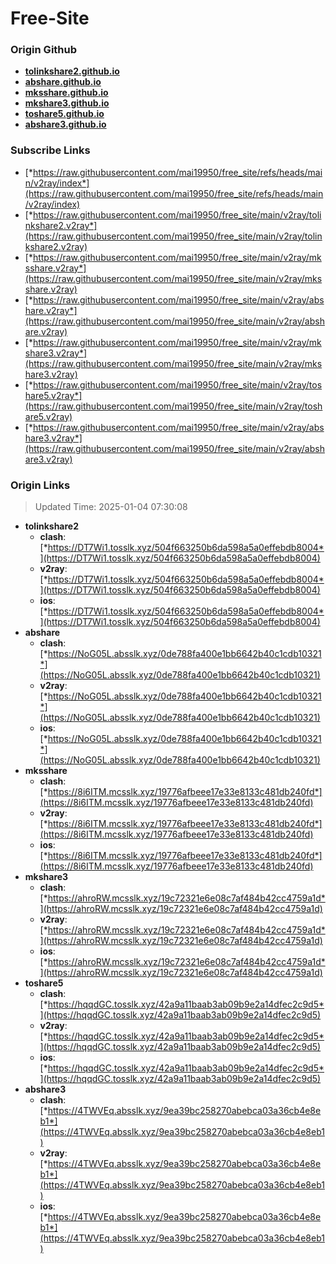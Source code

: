 # Free-Site

### Origin Github

- [**tolinkshare2.github.io**](https://github.com/tolinkshare2/tolinkshare2.github.io)
- [**abshare.github.io**](https://github.com/abshare/abshare.github.io)
- [**mksshare.github.io**](https://github.com/mksshare/mksshare.github.io)
- [**mkshare3.github.io**](https://github.com/mkshare3/mkshare3.github.io)
- [**toshare5.github.io**](https://github.com/toshare5/toshare5.github.io)
- [**abshare3.github.io**](https://github.com/abshare3/abshare3.github.io)

### Subscribe Links

- [*https://raw.githubusercontent.com/mai19950/free_site/refs/heads/main/v2ray/index*](https://raw.githubusercontent.com/mai19950/free_site/refs/heads/main/v2ray/index)
- [*https://raw.githubusercontent.com/mai19950/free_site/main/v2ray/tolinkshare2.v2ray*](https://raw.githubusercontent.com/mai19950/free_site/main/v2ray/tolinkshare2.v2ray)
- [*https://raw.githubusercontent.com/mai19950/free_site/main/v2ray/mksshare.v2ray*](https://raw.githubusercontent.com/mai19950/free_site/main/v2ray/mksshare.v2ray)
- [*https://raw.githubusercontent.com/mai19950/free_site/main/v2ray/abshare.v2ray*](https://raw.githubusercontent.com/mai19950/free_site/main/v2ray/abshare.v2ray)
- [*https://raw.githubusercontent.com/mai19950/free_site/main/v2ray/mkshare3.v2ray*](https://raw.githubusercontent.com/mai19950/free_site/main/v2ray/mkshare3.v2ray)
- [*https://raw.githubusercontent.com/mai19950/free_site/main/v2ray/toshare5.v2ray*](https://raw.githubusercontent.com/mai19950/free_site/main/v2ray/toshare5.v2ray)
- [*https://raw.githubusercontent.com/mai19950/free_site/main/v2ray/abshare3.v2ray*](https://raw.githubusercontent.com/mai19950/free_site/main/v2ray/abshare3.v2ray)

### Origin Links

> Updated Time: 2025-01-04 07:30:08

- **tolinkshare2**
  - **clash**: [*https://DT7Wi1.tosslk.xyz/504f663250b6da598a5a0effebdb8004*](https://DT7Wi1.tosslk.xyz/504f663250b6da598a5a0effebdb8004)
  - **v2ray**: [*https://DT7Wi1.tosslk.xyz/504f663250b6da598a5a0effebdb8004*](https://DT7Wi1.tosslk.xyz/504f663250b6da598a5a0effebdb8004)
  - **ios**: [*https://DT7Wi1.tosslk.xyz/504f663250b6da598a5a0effebdb8004*](https://DT7Wi1.tosslk.xyz/504f663250b6da598a5a0effebdb8004)
- **abshare**
  - **clash**: [*https://NoG05L.absslk.xyz/0de788fa400e1bb6642b40c1cdb10321*](https://NoG05L.absslk.xyz/0de788fa400e1bb6642b40c1cdb10321)
  - **v2ray**: [*https://NoG05L.absslk.xyz/0de788fa400e1bb6642b40c1cdb10321*](https://NoG05L.absslk.xyz/0de788fa400e1bb6642b40c1cdb10321)
  - **ios**: [*https://NoG05L.absslk.xyz/0de788fa400e1bb6642b40c1cdb10321*](https://NoG05L.absslk.xyz/0de788fa400e1bb6642b40c1cdb10321)
- **mksshare**
  - **clash**: [*https://8i6ITM.mcsslk.xyz/19776afbeee17e33e8133c481db240fd*](https://8i6ITM.mcsslk.xyz/19776afbeee17e33e8133c481db240fd)
  - **v2ray**: [*https://8i6ITM.mcsslk.xyz/19776afbeee17e33e8133c481db240fd*](https://8i6ITM.mcsslk.xyz/19776afbeee17e33e8133c481db240fd)
  - **ios**: [*https://8i6ITM.mcsslk.xyz/19776afbeee17e33e8133c481db240fd*](https://8i6ITM.mcsslk.xyz/19776afbeee17e33e8133c481db240fd)
- **mkshare3**
  - **clash**: [*https://ahroRW.mcsslk.xyz/19c72321e6e08c7af484b42cc4759a1d*](https://ahroRW.mcsslk.xyz/19c72321e6e08c7af484b42cc4759a1d)
  - **v2ray**: [*https://ahroRW.mcsslk.xyz/19c72321e6e08c7af484b42cc4759a1d*](https://ahroRW.mcsslk.xyz/19c72321e6e08c7af484b42cc4759a1d)
  - **ios**: [*https://ahroRW.mcsslk.xyz/19c72321e6e08c7af484b42cc4759a1d*](https://ahroRW.mcsslk.xyz/19c72321e6e08c7af484b42cc4759a1d)
- **toshare5**
  - **clash**: [*https://hqqdGC.tosslk.xyz/42a9a11baab3ab09b9e2a14dfec2c9d5*](https://hqqdGC.tosslk.xyz/42a9a11baab3ab09b9e2a14dfec2c9d5)
  - **v2ray**: [*https://hqqdGC.tosslk.xyz/42a9a11baab3ab09b9e2a14dfec2c9d5*](https://hqqdGC.tosslk.xyz/42a9a11baab3ab09b9e2a14dfec2c9d5)
  - **ios**: [*https://hqqdGC.tosslk.xyz/42a9a11baab3ab09b9e2a14dfec2c9d5*](https://hqqdGC.tosslk.xyz/42a9a11baab3ab09b9e2a14dfec2c9d5)
- **abshare3**
  - **clash**: [*https://4TWVEq.absslk.xyz/9ea39bc258270abebca03a36cb4e8eb1*](https://4TWVEq.absslk.xyz/9ea39bc258270abebca03a36cb4e8eb1)
  - **v2ray**: [*https://4TWVEq.absslk.xyz/9ea39bc258270abebca03a36cb4e8eb1*](https://4TWVEq.absslk.xyz/9ea39bc258270abebca03a36cb4e8eb1)
  - **ios**: [*https://4TWVEq.absslk.xyz/9ea39bc258270abebca03a36cb4e8eb1*](https://4TWVEq.absslk.xyz/9ea39bc258270abebca03a36cb4e8eb1)
